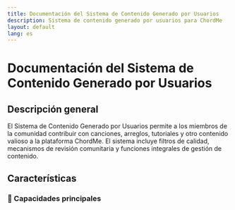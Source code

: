 ```yaml
---
title: Documentación del Sistema de Contenido Generado por Usuarios
description: Sistema de contenido generado por usuarios para ChordMe
layout: default
lang: es
---
```


# Documentación del Sistema de Contenido Generado por Usuarios

## Descripción general

El Sistema de Contenido Generado por Usuarios permite a los miembros de la comunidad contribuir con canciones, arreglos, tutoriales y otro contenido valioso a la plataforma ChordMe. El sistema incluye filtros de calidad, mecanismos de revisión comunitaria y funciones integrales de gestión de contenido.

## Características

### 🎯 Capacidades principales